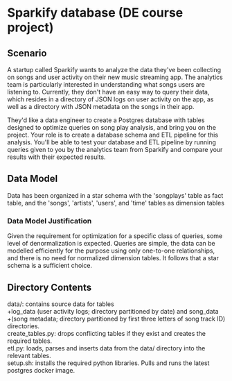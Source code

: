 
# Sparkify database (DE course project)

## Scenario

A startup called Sparkify wants to analyze the data they've been collecting on songs and user activity on their new music streaming app. The analytics team is particularly interested in understanding what songs users are listening to. Currently, they don't have an easy way to query their data, which resides in a directory of JSON logs on user activity on the app, as well as a directory with JSON metadata on the songs in their app.

They'd like a data engineer to create a Postgres database with tables designed to optimize queries on song play analysis, and bring you on the project. Your role is to create a database schema and ETL pipeline for this analysis. You'll be able to test your database and ETL pipeline by running queries given to you by the analytics team from Sparkify and compare your results with their expected results.

## Data Model

Data has been organized in a star schema with the 'songplays' table as fact table, and the 'songs', 'artists', 'users', and 'time' tables as dimension tables

### Data Model Justification

Given the requirement for optimization for a specific class of queries, some level of denormalization is expected. Queries are simple, the data can be modelled efficiently for the purpose using only one-to-one relationships, and there is no need for normalized dimension tables. It follows that a star schema is a sufficient choice.

## Directory Contents

data/: contains source data for tables  
+log\_data (user activity logs; directory partitioned by date) and song\_data  
+(song metadata; directory partitioned by first three letters of song track ID) directories.  
create\_tables.py: drops conflicting tables if they exist and creates the required tables.  
etl.py: loads, parses and inserts data from the data/ directory into the relevant tables.  
setup.sh: installs the required python libraries. Pulls and runs the latest postgres docker image.  
